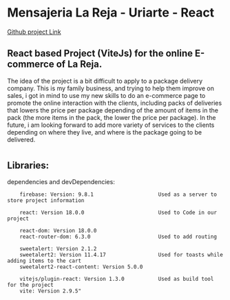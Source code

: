 # **Mensajeria La Reja - Uriarte - React**

[Github project Link](https://github.com/Kryosen/Idea-Uriarte-React.git)

## React based Project (ViteJs) for the online E-commerce of La Reja.

The idea of the project is a bit difficult to apply to a package delivery company. This is my family business, and trying to help them improve on sales, i got in mind to use my new skills to do an e-commerce page to promote the online interaction with the clients, including packs of deliveries that lowers the price per package depending of the amount of items in the pack (the more items in the pack, the lower the price per package). In the future, i am looking forward to add more variety of services to the clients depending on where they live, and where is the
package going to be delivered.

#

## Libraries:

dependencies and devDependencies:

        firebase: Version: 9.8.1                     Used as a server to store project information

        react: Version 18.0.0                        Used to Code in our project

        react-dom: Version 18.0.0
        react-router-dom: 6.3.0                      Used to add routing

        sweetalert: Version 2.1.2
        sweetalert2: Version 11.4.17                 Used for toasts while adding items to the cart
        sweetalert2-react-content: Version 5.0.0

        vitejs/plugin-react: Version 1.3.0           Used as build tool for the project
        vite: Version 2.9.5"

#
